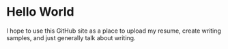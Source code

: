 # Hello World
I hope to use this GitHub site as a place to upload my resume, create writing samples, and just generally talk about writing. 
